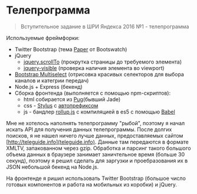 # Телепрограмма
> Вступительное задание в ШРИ Яндекса 2016 №1 - телепрограмма


Используемые фреймфорки:
* Twitter Bootstrap (тема [Paper](https://bootswatch.com/paper/) от Bootswatch)
* jQuery
  * [jquery.scrollTo](https://github.com/flesler/jquery.scrollTo) (прокрутка страницы до требуемого элемента)
  * [jquery-visible](https://github.com/customd/jquery-visible) (проверка наличия элемента во viewport)
* [Bootstrap Multiselect](https://github.com/davidstutz/bootstrap-multiselect) (отрисовка красивых селекторов для выбора каналов и категрии передач)
* Node.js + Express (бекенд)
* Сборка фронтенда (выполняется с помощью npm-скриптов):
  * html собирается из [Pug](http://jade-lang.com/)(бывший Jade)
  * css - [Stylus](http://stylus-lang.com/) с [автопрефиксом](https://github.com/jenius/autoprefixer-stylus)
  * js - бандлер [rollup.js](http://rollupjs.org/) с компиляцией в es5 с помощью [Babel](https://babeljs.io/)


Мне не хотелось наполнять телепрограмму "рыбой", поэтому я начал искать API для получения данных телепрограммы.
После долгих поисков, я не нашел ничего лучше данных, предоставляемых сайтом [http://teleguide.info](teleguide.info).
Данные там передаются в формате XMLTV, запакованном через gzip.
Обработка и парсинг такого большого объема данных в браузере занимает заничтельное время (больше 30 секунд),
поэтому я решил сделать для заргузки и проебразования их в JSON небольшой бекенд на Node.js.

На фронтенде я ришил использовать Twitter Bootstrap (большое число готовых компонентов и работа на мобильных из коробки) и jQuery.
